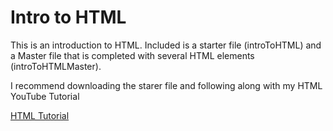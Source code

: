 <h1>Intro to HTML</h1>

<p>This is an introduction to HTML. Included is a starter file (introToHTML) and a Master file that is completed with several HTML elements (introToHTMLMaster).</p>

<p>I recommend downloading the starer file and following along with my HTML YouTube Tutorial</p>
<a href="">HTML Tutorial</a>
